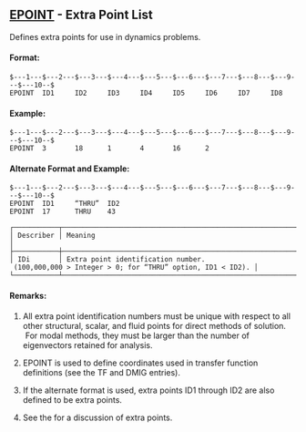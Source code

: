 ## [EPOINT](https://help.hexagonmi.com/bundle/MSC_Nastran_2022.4/page/Nastran_Combined_Book/qrg/bulkde/TOC.EPOINT.xhtml) - Extra Point List

Defines extra points for use in dynamics problems.

#### Format:

```nastran
$---1---$---2---$---3---$---4---$---5---$---6---$---7---$---8---$---9---$---10--$
EPOINT  ID1     ID2     ID3     ID4     ID5     ID6     ID7     ID8             
```
#### Example:

```nastran
$---1---$---2---$---3---$---4---$---5---$---6---$---7---$---8---$---9---$---10--$
EPOINT  3       18      1       4       16      2                               
```
#### Alternate Format and Example:

```nastran
$---1---$---2---$---3---$---4---$---5---$---6---$---7---$---8---$---9---$---10--$
EPOINT  ID1     “THRU”  ID2                                                     
EPOINT  17      THRU    43                                                      
```
```text
┌───────────┬────────────────────────────────────────────────────────────────────────────────────────────────┐
│ Describer │ Meaning                                                                                        │
├───────────┼────────────────────────────────────────────────────────────────────────────────────────────────┤
│ IDi       │ Extra point identification number.  (100,000,000 > Integer > 0; for “THRU” option, ID1 < ID2). │
└───────────┴────────────────────────────────────────────────────────────────────────────────────────────────┘
```
#### Remarks:

1. All extra point identification numbers must be unique with respect to all other structural, scalar, and fluid points for direct methods of solution.  For modal methods, they must be larger than the number of eigenvectors retained for analysis.

2. EPOINT is used to define coordinates used in transfer function definitions (see the TF and DMIG entries).

3. If the alternate format is used, extra points ID1 through ID2 are also defined to be extra points.

4. See the   for a discussion of extra points.

